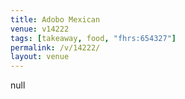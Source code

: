 ```yaml
---
title: Adobo Mexican
venue: v14222
tags: [takeaway, food, "fhrs:654327"]
permalink: /v/14222/
layout: venue
---
```

null